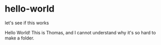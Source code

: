 # hello-world
let's see if this works

Hello World!
This is Thomas, and I cannot understand why it's so hard to make a folder.
